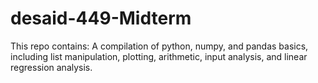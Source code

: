 # desaid-449-Midterm
This repo contains:
A compilation of python, numpy, and pandas basics, including list manipulation,
plotting, arithmetic, input analysis, and linear regression analysis. 
